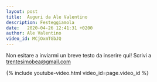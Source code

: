 ```yaml
---
layout: post
title:  Auguri da Ale Valentino
description: Festeggiamola
date:   2020-04-26 12:41:31 +0200
author: Ale Valentino
video_id: MCjOxmTGbJQ
---
```


Non esitare a inviarmi un breve testo da inserire qui! Scrivi a <a href="mailto:trentesimobea@gmail.com">trentesimobea@gmail.com</a>

{% include youtube-video.html video_id=page.video_id %}
